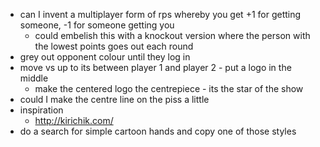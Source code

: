 - can I invent a multiplayer form of rps whereby you get +1 for getting someone, -1 for someone getting you
	- could embelish this with a knockout version where the person with the lowest points goes out each round
- grey out opponent colour until they log in
- move vs up to its between player 1 and player 2 - put a logo in the middle
	- make the centered logo the centrepiece - its the star of the show
- could I make the centre line on the piss a little
- inspiration
	- http://kirichik.com/
- do a search for simple cartoon hands and copy one of those styles
